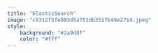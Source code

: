 ```yaml
---
title: "ElasticSearch"
image: "c8312f5fe803d5a751db3517b49e2714.jpeg"
style:
    background: "#2a9d8f"
    color: "#fff"
---
```

